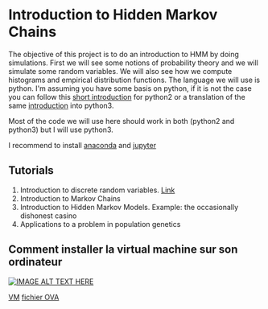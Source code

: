 # Introduction to Hidden Markov Chains

The objective of this project is to do an introduction to HMM by doing simulations. First we will see some notions of probability theory and we will simulate some random variables. We will also see how we compute histograms and empirical distribution functions.
The language we will use is python. I'm assuming you have some basis on python, if it is not the case you can follow this [short introduction](https://github.com/rajathkmp/Python-Lectures "python2 tutorial") for python2 or a translation of the same [introduction](https://gitlab.erc.monash.edu.au/andrease/Python4Maths/tree/master "python3 tutorial") into python3.

Most of the code we will use here should work in both (python2 and python3) but I will use python3.

I recommend to install [anaconda](https://www.anaconda.com/download/) and [jupyter](http://jupyter.org/)

Tutorials
---------

1. Introduction to discrete random variables. [Link](./Notebooks/randomVariableSimulation.ipynb)
2. Introduction to Markov Chains
3. Introduction to Hidden Markov Models. Example: the occasionally dishonest casino
4. Applications to a problem in population genetics


Comment installer la virtual machine sur son ordinateur
------------------------------------------------------

[![IMAGE ALT TEXT HERE](https://img.youtube.com/vi/DTRPXKigqTw/0.jpg)](https://www.youtube.com/watch?v=DTRPXKigqTw)

[VM](https://www.virtualbox.org/wiki/Downloads)
[fichier OVA](https://filez.insa-toulouse.fr/wcyjed)


